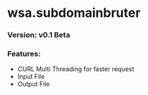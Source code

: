 # wsa.subdomainbruter

### Version: v0.1 Beta
### Features:

- CURL Multi Threading for faster request
- Input File
- Output File
